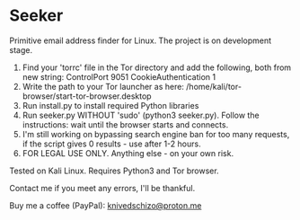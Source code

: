 # Seeker
Primitive email address finder for Linux.
The project is on development stage.

1. Find your 'torrc' file in the Tor directory and add the following, both from new string:
	ControlPort 9051
	CookieAuthentication 1
2. Write the path to your Tor launcher as here:
	/home/kali/tor-browser/start-tor-browser.desktop
3. Run install.py to install required Python libraries
4. Run seeker.py WITHOUT 'sudo' (python3 seeker.py). Follow the instructions: wait until the browser starts and connects.
5. I'm still working on bypassing search engine ban for too many requests, if the script gives 0 results - use after 1-2 hours.
6. FOR LEGAL USE ONLY. Anything else - on your own risk.

Tested on Kali Linux.
Requires Python3 and Tor browser.

Contact me if you meet any errors, I'll be thankful.

Buy me a coffee (PayPal):
knivedschizo@proton.me
